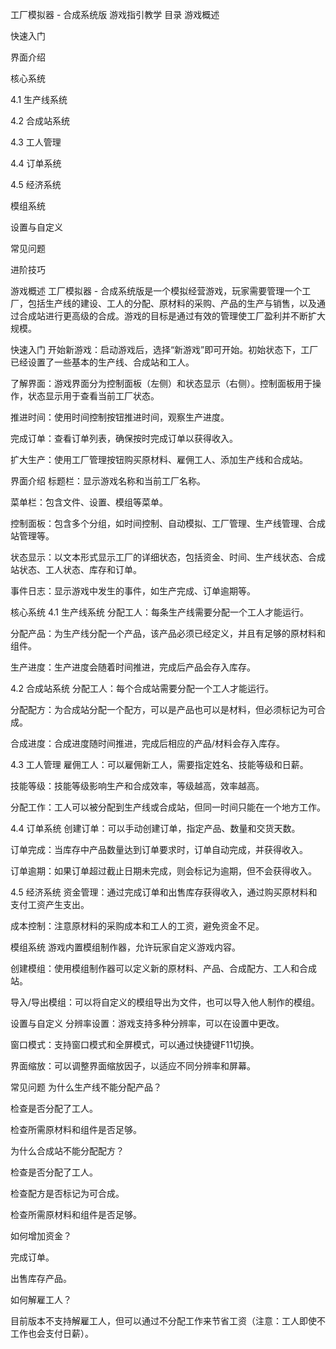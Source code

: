 工厂模拟器 - 合成系统版 游戏指引教学
目录
游戏概述

快速入门

界面介绍

核心系统

4.1 生产线系统

4.2 合成站系统

4.3 工人管理

4.4 订单系统

4.5 经济系统

模组系统

设置与自定义

常见问题

进阶技巧

游戏概述
工厂模拟器 - 合成系统版是一个模拟经营游戏，玩家需要管理一个工厂，包括生产线的建设、工人的分配、原材料的采购、产品的生产与销售，以及通过合成站进行更高级的合成。游戏的目标是通过有效的管理使工厂盈利并不断扩大规模。

快速入门
开始新游戏：启动游戏后，选择“新游戏”即可开始。初始状态下，工厂已经设置了一些基本的生产线、合成站和工人。

了解界面：游戏界面分为控制面板（左侧）和状态显示（右侧）。控制面板用于操作，状态显示用于查看当前工厂状态。

推进时间：使用时间控制按钮推进时间，观察生产进度。

完成订单：查看订单列表，确保按时完成订单以获得收入。

扩大生产：使用工厂管理按钮购买原材料、雇佣工人、添加生产线和合成站。

界面介绍
标题栏：显示游戏名称和当前工厂名称。

菜单栏：包含文件、设置、模组等菜单。

控制面板：包含多个分组，如时间控制、自动模拟、工厂管理、生产线管理、合成站管理等。

状态显示：以文本形式显示工厂的详细状态，包括资金、时间、生产线状态、合成站状态、工人状态、库存和订单。

事件日志：显示游戏中发生的事件，如生产完成、订单逾期等。

核心系统
4.1 生产线系统
分配工人：每条生产线需要分配一个工人才能运行。

分配产品：为生产线分配一个产品，该产品必须已经定义，并且有足够的原材料和组件。

生产进度：生产进度会随着时间推进，完成后产品会存入库存。

4.2 合成站系统
分配工人：每个合成站需要分配一个工人才能运行。

分配配方：为合成站分配一个配方，可以是产品也可以是材料，但必须标记为可合成。

合成进度：合成进度随时间推进，完成后相应的产品/材料会存入库存。

4.3 工人管理
雇佣工人：可以雇佣新工人，需要指定姓名、技能等级和日薪。

技能等级：技能等级影响生产和合成效率，等级越高，效率越高。

分配工作：工人可以被分配到生产线或合成站，但同一时间只能在一个地方工作。

4.4 订单系统
创建订单：可以手动创建订单，指定产品、数量和交货天数。

订单完成：当库存中产品数量达到订单要求时，订单自动完成，并获得收入。

订单逾期：如果订单超过截止日期未完成，则会标记为逾期，但不会获得收入。

4.5 经济系统
资金管理：通过完成订单和出售库存获得收入，通过购买原材料和支付工资产生支出。

成本控制：注意原材料的采购成本和工人的工资，避免资金不足。

模组系统
游戏内置模组制作器，允许玩家自定义游戏内容。

创建模组：使用模组制作器可以定义新的原材料、产品、合成配方、工人和合成站。

导入/导出模组：可以将自定义的模组导出为文件，也可以导入他人制作的模组。

设置与自定义
分辨率设置：游戏支持多种分辨率，可以在设置中更改。

窗口模式：支持窗口模式和全屏模式，可以通过快捷键F11切换。

界面缩放：可以调整界面缩放因子，以适应不同分辨率和屏幕。

常见问题
为什么生产线不能分配产品？

检查是否分配了工人。

检查所需原材料和组件是否足够。

为什么合成站不能分配配方？

检查是否分配了工人。

检查配方是否标记为可合成。

检查所需原材料和组件是否足够。

如何增加资金？

完成订单。

出售库存产品。

如何解雇工人？

目前版本不支持解雇工人，但可以通过不分配工作来节省工资（注意：工人即使不工作也会支付日薪）。

